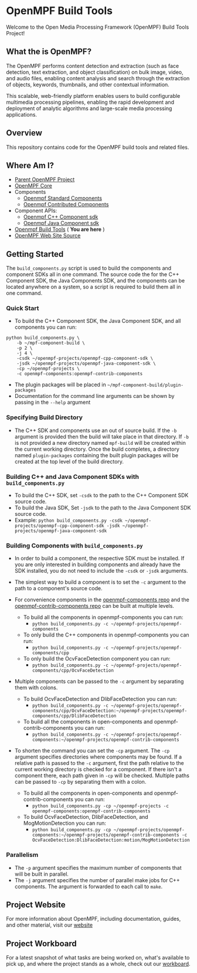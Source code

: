 # OpenMPF Build Tools

Welcome to the Open Media Processing Framework (OpenMPF) Build Tools Project!

## What the is OpenMPF?

The OpenMPF performs content detection and extraction (such as face detection, text extraction, and object classification) on bulk image, video, and audio files, enabling content analysis and search through the extraction of objects, keywords, thumbnails, and other contextual information.

This scalable, web-friendly platform enables users to build configurable multimedia processing pipelines, enabling the rapid development and deployment of analytic algorithms and large-scale media processing applications.

## Overview

This repository contains code for the OpenMPF build tools and related files.

## Where Am I?

- [Parent OpenMPF Project](https://github.com/openmpf/openmpf-projects)
- [OpenMPF Core](https://github.com/openmpf/openmpf)
- Components
    * [Openmpf Standard Components](https://github.com/openmpf/openmpf-components)
    * [Openmpf Contributed Components](https://github.com/openmpf/openmpf-contrib-components)
- Component APIs:
    * [Openmpf C++ Component sdk](https://github.com/openmpf/openmpf-cpp-component-sdk)
    * [Openmpf Java Component sdk](https://github.com/openmpf/openmpf-java-component-sdk)
- [Openmpf Build Tools](https://github.com/openmpf/openmpf-build-tools) ( **You are here** )
- [OpenMPF Web Site Source](https://github.com/openmpf/openmpf.github.io)

## Getting Started

The `build_components.py` script is used to build the components and component SDKs all in one command.
The source code the for the C++ Component SDK, the Java Components SDK, and the components can be located
anywhere on a system, so a script is required to build them all in one command.

### Quick Start
* To build the C++ Component SDK, the Java Component SDK, and all components you can run:
```
python build_components.py \
    -b ~/mpf-component-build \
    -p 2 \
    -j 4 \
    -csdk ~/openmpf-projects/openmpf-cpp-component-sdk \
    -jsdk ~/openmpf-projects/openmpf-java-component-sdk \
    -cp ~/openmpf-projects \
    -c openmpf-components:openmpf-contrib-components
```
* The plugin packages will be placed in `~/mpf-component-build/plugin-packages`
* Documentation for the command line arguments can be shown by passing in the `--help` argument

### Specifying Build Directory
* The C++ SDK and components use an out of source build. If the `-b` argument is provided then the build
  will take place in that directory. If `-b` is not provided a new directory named `mpf-build` will be created within
  the current working directory. Once the build completes, a directory named `plugin-packages` containing the built
  plugin packages will be created at the top level of the build directory.


### Building C++ and Java Component SDKs with `build_components.py`
* To build the C++ SDK, set `-csdk` to the path to the C++ Component SDK source code.
* To build the Java SDK, Set `-jsdk` to the path to the Java Component SDK source code.
* Example: `python build_components.py -csdk ~/openmpf-projects/openmpf-cpp-component-sdk -jsdk ~/openmpf-projects/openmpf-java-component-sdk`


### Building Components with `build_components.py`
* In order to build a component, the respective SDK must be installed.
  If you are only interested in building components and already have the SDK installed,
  you do not need to include the `-csdk` or `-jsdk` arguments.


* The simplest way to build a component is to set the `-c` argument to the path to a component's source code.


* For convenience components in the [openmpf-components repo](https://github.com/openmpf/openmpf-components) and the
  [openmpf-contrib-components repo](https://github.com/openmpf/openmpf-contrib-components) can be built at multiple
  levels.
   * To build all the components in openmpf-components you can run:  
      * `python build_components.py -c ~/openmpf-projects/openmpf-components`
   * To only build the C++ components in openmpf-components you can run:
      * `python build_components.py -c ~/openmpf-projects/openmpf-components/cpp`
   * To only build the OcvFaceDetection component you can run:
      * `python build_components.py -c ~/openmpf-projects/openmpf-components/cpp/OcvFaceDetection`


* Multiple components can be passed to the `-c` argument by separating them with colons.
   * To build OcvFaceDetection and DlibFaceDetection you can run:
      * `python build_components.py -c ~/openmpf-projects/openmpf-components/cpp/OcvFaceDetection:~/openmpf-projects/openmpf-components/cpp/DlibFaceDetection`
   * To build all the components in open-components and openmpf-contrib-components you can run:
      * `python build_components.py -c ~/openmpf-projects/openmpf-components:~/openmpf-projects/openmpf-contrib-components`



* To shorten the command you can set the `-cp` argument. The `-cp` argument specifies directories where components
  may be found. If a relative path is passed to the `-c` argument, first the path relative to the current working
  directory is checked for a component. If there isn't a component there, each path given in `-cp` will be checked.
  Multiple paths can be passed to `-cp` by separating them with a colon.
   * To build all the components in open-components and openmpf-contrib-components you can run:
      * `python build_components.py -cp ~/openmpf-projects -c openmpf-components:openmpf-contrib-components`
   * To build OcvFaceDetection, DlibFaceDetection, and MogMotionDetection you can run:
      * `python build_components.py -cp ~/openmpf-projects/openmpf-components:~/openmpf-projects/openmpf-contrib-components -c OcvFaceDetection:DlibFaceDetection:motion/MogMotionDetection`

### Parallelism
* The `-p` argument specifies the maximum number of components that will be built in parallel.
* The `-j` argument specifies the number of parallel make jobs for C++ components.
  The argument is forwarded to each call to `make`.

## Project Website

For more information about OpenMPF, including documentation, guides, and other material, visit our  [website](https://openmpf.github.io/)

## Project Workboard

For a latest snapshot of what tasks are being worked on, what's available to pick up, and where the project stands as a whole, check out our    [workboard](https://overv.io/~/openmpf/).

